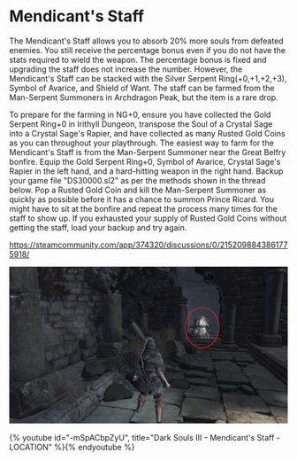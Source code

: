 # Mendicant's Staff

The Mendicant's Staff allows you to absorb 20% more souls from defeated enemies.
You still receive the percentage bonus even if you do not have the stats
required to wield the weapon. The percentage bonus is fixed and upgrading the
staff does not increase the number. However, the Mendicant's Staff can be
stacked with the Silver Serpent Ring(+0,+1,+2,+3), Symbol of Avarice, and Shield
of Want. The staff can be farmed from the Man-Serpent Summoners in Archdragon
Peak, but the item is a rare drop.

To prepare for the farming in NG+0, ensure you have collected the Gold Serpent
Ring+0 in Irithyll Dungeon, transpose the Soul of a Crystal Sage into a Crystal
Sage's Rapier, and have collected as many Rusted Gold Coins as you can
throughout your playthrough. The easiest way to farm for the Mendicant's Staff
is from the Man-Serpent Summoner near the Great Belfry bonfire. Equip the Gold
Serpent Ring+0, Symbol of Avarice, Crystal Sage's Rapier in the left hand, and a
hard-hitting weapon in the right hand. Backup your game file "DS30000.sl2" as
per the methods shown in the thread below. Pop a Rusted Gold Coin and kill the
Man-Serpent Summoner as quickly as possible before it has a chance to summon
Prince Ricard. You might have to sit at the bonfire and repeat the process many
times for the staff to show up. If you exhausted your supply of Rusted Gold
Coins without getting the staff, load your backup and try again.

https://steamcommunity.com/app/374320/discussions/0/2152098843861775918/

!["Location of Mendicant's Staff"](../image/mendicant-staff.jpg "Location of Mendicant's Staff")

{% youtube id="-mSpACbpZyU", title="Dark Souls III - Mendicant's Staff - LOCATION" %}{% endyoutube %}

